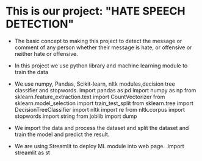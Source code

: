 # This is our project: "HATE SPEECH DETECTION"

- The basic concept to making this project to detect the message or comment of any person whether their message is hate, or offensive or neither hate or offensive.

- In this project we use python library and machine learning module to train the data

- We use numpy, Pandas, Scikit-learn, nltk modules,decision tree classifier and stopwords. 
import pandas as pd 
import numpy as np 
from sklearn.feature_extraction.text import CountVectorizer
from sklearn.model_selection import train_test_split
from sklearn.tree import DecisionTreeClassifier
import nltk
import re
from nltk.corpus import stopwords
import string 
from joblib import dump
- We import the data and process the dataset and split the dataset and train the model and predict the result.
- We are using Streamlit to deploy ML module into web page.
.import streamlit as st 